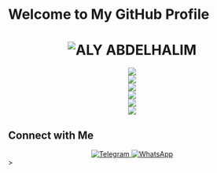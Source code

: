 # Welcome to My GitHub Profile

<div align="center">
  <h1>
    <img src="https://readme-typing-svg.herokuapp.com?font=Fira+Code&weight=900&size=50&duration=3000&pause=1000&color=000000&center=true&vCenter=true&width=800&height=80&lines=ALY+ABDELHALIM" alt="ALY ABDELHALIM">
  </h1>
</div>

<div align="center">
  <p>
    <img src="https://readme-typing-svg.herokuapp.com?font=Fira+Code&size=30&duration=3000&pause=1000&color=FF5733&center=true&vCenter=true&width=1000&height=80&lines=%E2%96%88%E2%96%88%E2%96%88%E2%96%88%E2%96%88%E2%96%88%E2%96%88%E2%96%88+I+am+a+computer+engineering+student.">
    <br>
    <img src="https://readme-typing-svg.herokuapp.com?font=Fira+Code&size=30&duration=3000&pause=1000&color=009688&center=true&vCenter=true&width=1000&height=80&lines=%E2%96%88%E2%96%88%E2%96%88%E2%96%88%E2%96%88%E2%96%88%E2%96%88%E2%96%88+I+have+experience+in+C%2B%2B%2C+C%23%2C+and+Object-Oriented+Design+and+Analysis.">
    <br>
    <img src="https://readme-typing-svg.herokuapp.com?font=Fira+Code&size=30&duration=3000&pause=1000&color=FFC300&center=true&vCenter=true&width=1000&height=80&lines=%E2%96%88%E2%96%88%E2%96%88%E2%96%88%E2%96%88%E2%96%88%E2%96%88%E2%96%88+I+have+experience+in+data+structures+and+object-oriented+programming.">
    <br>
    <img src="https://readme-typing-svg.herokuapp.com?font=Fira+Code&size=30&duration=3000&pause=1000&color=DAF7A6&center=true&vCenter=true&width=1000&height=80&lines=%E2%96%88%E2%96%88%E2%96%88%E2%96%88%E2%96%88%E2%96%88%E2%96%88%E2%96%88+I+am+also+learning+full+stack+development.">
    <br>
    <img src="https://readme-typing-svg.herokuapp.com?font=Fira+Code&size=30&duration=3000&pause=1000&color=C70039&center=true&vCenter=true&width=1000&height=80&lines=%E2%96%88%E2%96%88%E2%96%88%E2%96%88%E2%96%88%E2%96%88%E2%96%88%E2%96%88+I+have+experience+in+HTML%2C+CSS%2C+JS%2C+and+ReactJS.">
    <br>
    <img src="https://readme-typing-svg.herokuapp.com?font=Fira+Code&size=30&duration=3000&pause=1000&color=581845&center=true&vCenter=true&width=1000&height=80&lines=%E2%96%88%E2%96%88%E2%96%88%E2%96%88%E2%96%88%E2%96%88%E2%96%88%E2%96%88+I+am+studying+WordPress.">
  </p>
</div>

## Connect with Me

<div align="center">
  <a href="https://t.me/alyabdelhalim" target="_blank">
    <img src="https://img.shields.io/badge/Telegram-2CA5E0?style=for-the-badge&logo=telegram&logoColor=white" alt="Telegram">
  </a>
  <a href="https://wa.me/905527797598?text=Hello,%20I%20need%20your%20help%20in..." target="_blank">
    <img src="https://img.shields.io/badge/WhatsApp-25D366?style=for-the-badge&logo=whatsapp&logoColor=white" alt="WhatsApp">
  </a>
</div>
>

